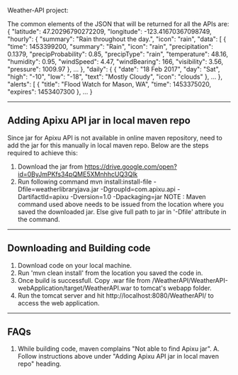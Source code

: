 Weather-API project:

The common elements of the JSON that will be returned for all the APIs are:
{
  "latitude": 47.20296790272209,
  "longitude": -123.41670367098749,
 "hourly": {
    "summary": "Rain throughout the day.",
    "icon": "rain",
    "data": [
      {
        "time": 1453399200,
        "summary": "Rain",
        "icon": "rain",
        "precipitation": 0.1379,
        "precipProbability": 0.85,
        "precipType": "rain",
        "temperature": 48.16,
        "humidity": 0.95,
        "windSpeed": 4.47,
        "windBearing": 166,
        "visibility": 3.56,
        "pressure": 1009.97
      },
…
},
"daily": {
 {
       "date": "18 Feb 2017",
       "day": "Sat",
       "high": "-10",
       "low": "-18",
       "text": "Mostly Cloudy",
       "icon": "clouds"
  },
…
},
"alerts": [
    {
      "title": "Flood Watch for Mason, WA",
      "time": 1453375020,
      "expires": 1453407300
    },
...
}

--------------------------------------------------------------------------------------------------------
Adding Apixu API jar in local maven repo
--------------------------------------------------------------------------------------------------------
Since jar for Apixu API is not available in online maven repository, need to add the jar for this
manually in local maven repo. Below are the steps required to achieve this:
1. Download the jar from https://drive.google.com/open?id=0ByJmPKfs34pQME5XMnhhcUQ3Qlk
2. Run following command
      mvn install:install-file -Dfile=weatherlibraryjava.jar -DgroupId=com.apixu.api -DartifactId=apixu -Dversion=1.0 -Dpackaging=jar
NOTE : Maven command used above needs to be issued from the location where you saved the downloaded jar. Else give full path to jar in '-Dfile' attribute in the command.

--------------------------------------------------------------------------------------------------------
Downloading and Building code
--------------------------------------------------------------------------------------------------------
1. Download code on your local machine.
2. Run 'mvn clean install' from the location you saved the code in.
3. Once build is successfull. Copy .war file from /WeatherAPI/WeatherAPI-webApplication/target/WeatherAPI.war to tomcat's webapp folder.
4. Run the tomcat server and hit http://localhost:8080/WeatherAPI/ to access the web application.

--------------------------------------------------------------------------------------------------------
FAQs
--------------------------------------------------------------------------------------------------------
1. While building code, maven complains "Not able to find Apixu jar".
A. Follow instructions above under "Adding Apixu API jar in local maven repo" heading.
